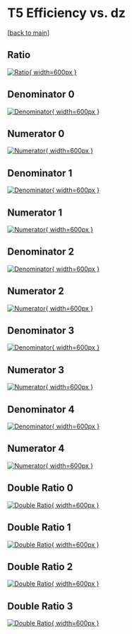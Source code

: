 # T5 Efficiency vs. dz

[[back to main](./)]



## Ratio

[![Ratio](../mtv/var/T5_base_11_-1_eff_dz.png){ width=600px }](../mtv/var/T5_base_11_-1_eff_dz.pdf)

## Denominator 0

[![Denominator](../mtv/den/T5_base_11_-1_eff_dz_den0.png){ width=600px }](../mtv/den/T5_base_11_-1_eff_dz_den0.pdf)

## Numerator 0

[![Numerator](../mtv/num/T5_base_11_-1_eff_dz_num0.png){ width=600px }](../mtv/num/T5_base_11_-1_eff_dz_num0.pdf)

## Denominator 1

[![Denominator](../mtv/den/T5_base_11_-1_eff_dz_den1.png){ width=600px }](../mtv/den/T5_base_11_-1_eff_dz_den1.pdf)

## Numerator 1

[![Numerator](../mtv/num/T5_base_11_-1_eff_dz_num1.png){ width=600px }](../mtv/num/T5_base_11_-1_eff_dz_num1.pdf)

## Denominator 2

[![Denominator](../mtv/den/T5_base_11_-1_eff_dz_den2.png){ width=600px }](../mtv/den/T5_base_11_-1_eff_dz_den2.pdf)

## Numerator 2

[![Numerator](../mtv/num/T5_base_11_-1_eff_dz_num2.png){ width=600px }](../mtv/num/T5_base_11_-1_eff_dz_num2.pdf)

## Denominator 3

[![Denominator](../mtv/den/T5_base_11_-1_eff_dz_den3.png){ width=600px }](../mtv/den/T5_base_11_-1_eff_dz_den3.pdf)

## Numerator 3

[![Numerator](../mtv/num/T5_base_11_-1_eff_dz_num3.png){ width=600px }](../mtv/num/T5_base_11_-1_eff_dz_num3.pdf)

## Denominator 4

[![Denominator](../mtv/den/T5_base_11_-1_eff_dz_den4.png){ width=600px }](../mtv/den/T5_base_11_-1_eff_dz_den4.pdf)

## Numerator 4

[![Numerator](../mtv/num/T5_base_11_-1_eff_dz_num4.png){ width=600px }](../mtv/num/T5_base_11_-1_eff_dz_num4.pdf)

## Double Ratio 0

[![Double Ratio](../mtv/ratio/T5_base_11_-1_eff_dz_ratio0.png){ width=600px }](../mtv/ratio/T5_base_11_-1_eff_dz_ratio0.pdf)

## Double Ratio 1

[![Double Ratio](../mtv/ratio/T5_base_11_-1_eff_dz_ratio1.png){ width=600px }](../mtv/ratio/T5_base_11_-1_eff_dz_ratio1.pdf)

## Double Ratio 2

[![Double Ratio](../mtv/ratio/T5_base_11_-1_eff_dz_ratio2.png){ width=600px }](../mtv/ratio/T5_base_11_-1_eff_dz_ratio2.pdf)

## Double Ratio 3

[![Double Ratio](../mtv/ratio/T5_base_11_-1_eff_dz_ratio3.png){ width=600px }](../mtv/ratio/T5_base_11_-1_eff_dz_ratio3.pdf)

